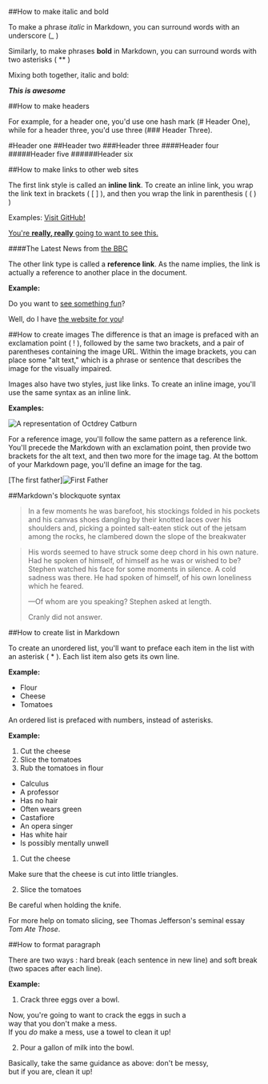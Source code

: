 ##How to make italic and bold

To make a phrase _italic_ in Markdown, you can surround words with an underscore (_ )

Similarly, to make phrases **bold** in Markdown, you can surround words with two asterisks ( ** )

Mixing both together, italic and bold:

**_This is awesome_**


##How to make headers

For example, for a header one, you'd use one hash mark (# Header One),
while for a header three, you'd use three (### Header Three).

#Header one
##Header two
###Header three
####Header four
#####Header five
######Header six

##How to make links to other web sites

The first link style is called an **inline link**. To create an inline link, you wrap the link text in brackets ( [ ] ),
and then you wrap the link in parenthesis ( ( ) )

Examples:
[Visit GitHub!](www.github.com)

[You're **really, really** going to want to see this.]( www.dailykitten.com)

####The Latest News from [the BBC](www.bbc.com/news)

The other link type is called a **reference link**. As the name implies, the link is actually a reference
to another place in the document.

**Example:**

Do you want to [see something fun][a fun place]?

Well, do I have [the website for you][another fun place]!

[a fun place]: www.zombo.com
[another fun place]: www.stumbleupon.com

##How to create images
The difference is that an image is prefaced with an exclamation point ( ! ), followed by the same two brackets,
and a pair of parentheses containing the image URL. Within the image brackets, you can place some "alt text," which is
a phrase or sentence that describes the image for the visually impaired.

Images also have two styles, just like links. To create an inline image, you'll use the same syntax as an inline link.

**Examples:**

![A representation of Octdrey Catburn](http://octodex.github.com/images/octdrey-catburn.jpg)

For a reference image, you'll follow the same pattern as a reference link. You'll precede the Markdown with an 
exclamation point, then provide two brackets for the alt text, and then two more for the image tag. At the bottom of 
your Markdown page, you'll define an image for the tag.

[The first father]![First Father](http://octodex.github.com/images/founding-father.jpg)

##Markdown's blockquote syntax

> In a few moments he was barefoot, his stockings folded in his pockets and his
  canvas shoes dangling by their knotted laces over his shoulders and, picking a
  pointed salt-eaten stick out of the jetsam among the rocks, he clambered down
  the slope of the breakwater
  

> His words seemed to have struck some deep chord in his own nature. Had he spoken
of himself, of himself as he was or wished to be? Stephen watched his face for some
moments in silence. A cold sadness was there. He had spoken of himself, of his own
loneliness which he feared.
>
> —Of whom are you speaking? Stephen asked at length.
>
> Cranly did not answer.

##How to create list in Markdown

To create an unordered list, you'll want to preface each item in the list with an asterisk ( * ). 
Each list item also gets its own line.

**Example:**

* Flour
* Cheese
* Tomatoes

An ordered list is prefaced with numbers, instead of asterisks.

**Example:**

1. Cut the cheese
2. Slice the tomatoes
3. Rub the tomatoes in flour

* Calculus
 * A professor
 * Has no hair
 * Often wears green
* Castafiore
 * An opera singer
 * Has white hair
 * Is possibly mentally unwell
 
 1. Cut the cheese
 
  Make sure that the cheese is cut into little triangles.
 
 2. Slice the tomatoes
  
  Be careful when holding the knife.
 
  For more help on tomato slicing, see Thomas Jefferson's seminal essay _Tom Ate Those_.
  
##How to format paragraph

There are two ways : hard break (each sentence in new line) and soft break (two spaces after each line).

**Example:**

1. Crack three eggs over a bowl.

 Now, you're going to want to crack the eggs in such a  
 way that you don't make a mess.  
 If you _do_ make a mess, use a towel to clean it up!  

2. Pour a gallon of milk into the bowl.

 Basically, take the same guidance as above: don't be messy,  
 but if you are, clean it up!  
   
   
